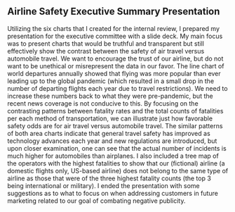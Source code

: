 ## Airline Safety Executive Summary Presentation

Utilizing the six charts that I created for the internal review, I prepared my presentation for the executive committee with a slide deck. My main focus was to present charts that would be truthful and transparent but still effectively show the contrast between the safety of air travel versus automobile travel. We want to encourage the trust of our airline, but do not want to be unethical or misrepresent the data in our favor. The line chart of world departures annually showed that flying was more popular than ever leading up to the global pandemic (which resulted in a small drop in the number of departing flights each year due to travel restrictions). We need to increase these numbers back to what they were pre-pandemic, but the recent news coverage is not conducive to this. By focusing on the contrasting patterns between fatality rates and the total counts of fatalities per each method of transportation, we can illustrate just how favorable safety odds are for air travel versus automobile travel. The similar patterns of both area charts indicate that general travel safety has improved as technology advances each year and new regulations are introduced, but upon closer examination, one can see that the actual number of incidents is much higher for automobiles than airplanes. I also included a tree map of the operators with the highest fatalities to show that our (fictional) airline (a domestic flights only, US-based airline) does not belong to the same type of airline as those that were of the three highest fatality counts (the top 3 being international or military). I ended the presentation with some suggestions as to what to focus on when addressing customers in future marketing related to our goal of combating negative publicity. 
